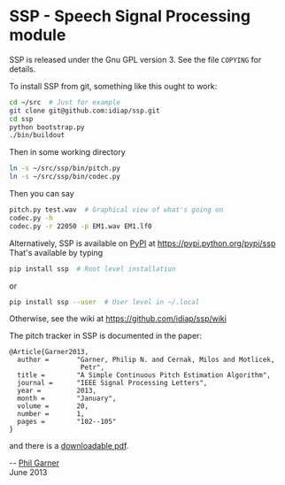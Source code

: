 # SSP - Speech Signal Processing module

SSP is released under the Gnu GPL version 3.  See the file `COPYING`
for details.

To install SSP from git, something like this ought to work:
```sh
cd ~/src  # Just for example
git clone git@github.com:idiap/ssp.git
cd ssp
python bootstrap.py
./bin/buildout
```
Then in some working directory
```sh
ln -s ~/src/ssp/bin/pitch.py
ln -s ~/src/ssp/bin/codec.py
```

Then you can say
```sh
pitch.py test.wav  # Graphical view of what's going on
codec.py -h
codec.py -r 22050 -p EM1.wav EM1.lf0
```

Alternatively, SSP is available on
[PyPI](https://pypi.python.org/pypi) at
https://pypi.python.org/pypi/ssp  That's available by typing
```sh
pip install ssp  # Root level installation
```
or
```sh
pip install ssp --user  # User level in ~/.local
```

Otherwise, see the wiki at https://github.com/idiap/ssp/wiki

The pitch tracker in SSP is documented in the paper:
```
@Article{Garner2013,
  author =       "Garner, Philip N. and Cernak, Milos and Motlicek,
                  Petr",
  title =        "A Simple Continuous Pitch Estimation Algorithm",
  journal =      "IEEE Signal Processing Letters",
  year =         2013,
  month =        "January",
  volume =       20,
  number =       1,
  pages =        "102--105"
}
```
and there is a [downloadable
pdf](http://publications.idiap.ch/downloads/papers/2012/Garner_SPL_2012.pdf).

--
[Phil Garner](http://www.idiap.ch/~pgarner)  
June 2013

